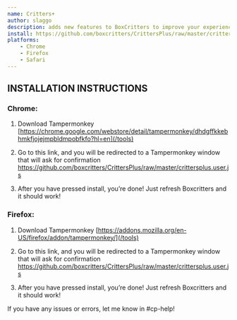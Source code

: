 ```yaml
---
name: Critters+
author:	slaggo
description: adds new features to BoxCritters to improve your experience!
install: https://github.com/boxcritters/CrittersPlus/raw/master/crittersplus.user.js
platforms:
    - Chrome
    - Firefox
    - Safari
---
```

## INSTALLATION INSTRUCTIONS

### Chrome:

1) Download Tampermonkey [https://chrome.google.com/webstore/detail/tampermonkey/dhdgffkkebhmkfjojejmpbldmpobfkfo?hl=en](/tools)

2) Go to this link, and you will be redirected to a Tampermonkey window that will ask for confirmation <https://github.com/boxcritters/CrittersPlus/raw/master/crittersplus.user.js>

3) After you have pressed install, you’re done! Just refresh Boxcritters and it should work!


### Firefox:

1) Download Tampermonkey [https://addons.mozilla.org/en-US/firefox/addon/tampermonkey/](/tools)

2) Go to this link, and you will be redirected to a Tampermonkey window that will ask for confirmation <https://github.com/boxcritters/CrittersPlus/raw/master/crittersplus.user.js>

3) After you have pressed install, you’re done! Just refresh Boxcritters and it should work!


If you have any issues or errors, let me know in #cp-help!
